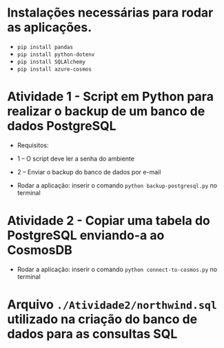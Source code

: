 # Instalações necessárias para rodar as aplicações.
* `pip install pandas`
* `pip install python-dotenv`
* `pip install SQLAlchemy`
* `pip install azure-cosmos`

# Atividade 1 - Script em Python para realizar o backup de um banco de dados PostgreSQL

* Requisitos:

* 1 – O script deve ler a senha do ambiente

* 2 – Enviar o backup do banco de dados por e-mail

* Rodar a aplicação: inserir o comando `python backup-postgresql.py` no terminal


# Atividade 2 - Copiar uma tabela do PostgreSQL enviando-a ao CosmosDB

* Rodar a aplicação: inserir o comando `python connect-to-cosmos.py` no terminal

# Arquivo `./Atividade2/northwind.sql` utilizado na criação do banco de dados para as consultas SQL
